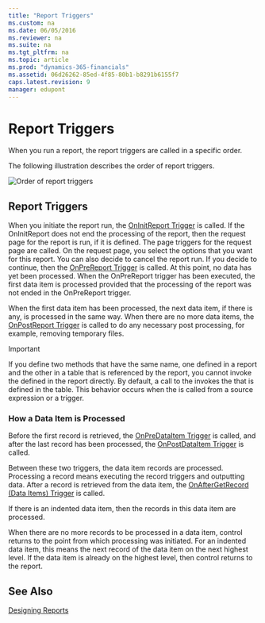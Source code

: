 ```yaml
---
title: "Report Triggers"
ms.custom: na
ms.date: 06/05/2016
ms.reviewer: na
ms.suite: na
ms.tgt_pltfrm: na
ms.topic: article
ms.prod: "dynamics-365-financials"
ms.assetid: 06d26262-85ed-4f85-80b1-b8291b6155f7
caps.latest.revision: 9
manager: edupont
---
```

# Report Triggers
When you run a report, the report triggers are called in a specific order.  

 The following illustration describes the order of report triggers.  

 ![Order of report triggers](media/ReportTriggers.png "ReportTriggers")  

## Report Triggers  
 When you initiate the report run, the [OnInitReport Trigger](devenv-OnInitReport-Trigger.md) is called. If the OnInitReport does not end the processing of the report, then the request page for the report is run, if it is defined. The page triggers for the request page are called. On the request page, you select the options that you want for this report. You can also decide to cancel the report run. If you decide to continue, then the [OnPreReport Trigger](devenv-OnPreReport-Trigger.md) is called. At this point, no data has yet been processed. When the OnPreReport trigger has been executed, the first data item is processed provided that the processing of the report was not ended in the OnPreReport trigger.  

 When the first data item has been processed, the next data item, if there is any, is processed in the same way. When there are no more data items, the [OnPostReport Trigger](devenv-OnPostReport-Trigger.md) is called to do any necessary post processing, for example, removing temporary files.  

> [!IMPORTANT]  
>  If you define two methods that have the same name, one defined in a report and the other in a table that is referenced by the report, you cannot invoke the  defined in the report directly. By default, a call to the  invokes the  that is defined in the table. This behavior occurs when the  is called from a source expression or a trigger.  

### How a Data Item is Processed  
 Before the first record is retrieved, the [OnPreDataItem Trigger](devenv-OnPreDataItem-Trigger.md) is called, and after the last record has been processed, the [OnPostDataItem Trigger](devenv-OnPostDataItem-Trigger.md) is called.  

 Between these two triggers, the data item records are processed. Processing a record means executing the record triggers and outputting data. After a record is retrieved from the data item, the [OnAfterGetRecord \(Data Items\) Trigger](devenv-OnAfterGetRecord-Data-Items-Trigger.md) is called.  

 If there is an indented data item, then the records in this data item are processed.  

 When there are no more records to be processed in a data item, control returns to the point from which processing was initiated. For an indented data item, this means the next record of the data item on the next highest level. If the data item is already on the highest level, then control returns to the report.  

## See Also  
 [Designing Reports](Designing-Reports.md)
